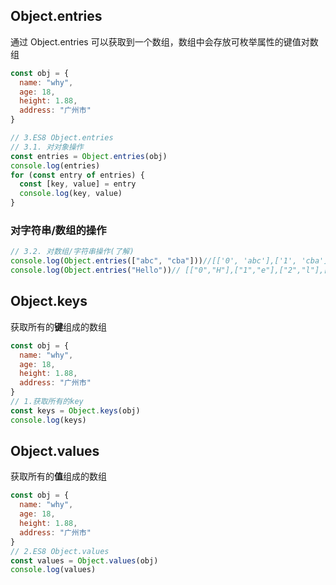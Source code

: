 ## Object.entries

通过 Object.entries 可以获取到一个数组，数组中会存放可枚举属性的键值对数组

```js
const obj = {
  name: "why",
  age: 18,
  height: 1.88,
  address: "广州市"
}

// 3.ES8 Object.entries
// 3.1. 对对象操作
const entries = Object.entries(obj)
console.log(entries)
for (const entry of entries) {
  const [key, value] = entry
  console.log(key, value)
}
```

### 对字符串/数组的操作

```js
// 3.2. 对数组/字符串操作(了解)
console.log(Object.entries(["abc", "cba"]))//[['0', 'abc'],['1', 'cba']]
console.log(Object.entries("Hello"))// [["0","H"],["1","e"],["2","l"],["3","l"],["4","o"]]
```

## Object.keys

获取所有的**键**组成的数组

```js
const obj = {
  name: "why",
  age: 18,
  height: 1.88,
  address: "广州市"
}
// 1.获取所有的key
const keys = Object.keys(obj)
console.log(keys)
```

## Object.values

获取所有的**值**组成的数组

```js
const obj = {
  name: "why",
  age: 18,
  height: 1.88,
  address: "广州市"
}
// 2.ES8 Object.values
const values = Object.values(obj)
console.log(values)
 
```



